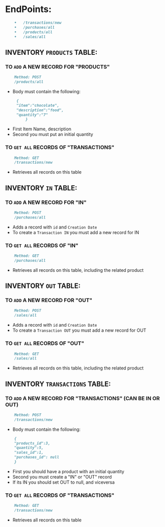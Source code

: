 # EndPoints:

```md
	•	/transactions/new
	•	/purchases/all
	•	/products/all
	•	/sales/all
```

## INVENTORY `PRODUCTS` TABLE:

### TO `ADD` A NEW RECORD FOR "PRODUCTS"

```md	
	Method: POST
	/products/all
```
- Body must contain the following:

```md	
	 {
  	 "item":"chocolate",
	 "description":"food",
	 "quantity":"7"
         }
```
- First Item Name, description
- Second you must put an initial quantity

### TO `GET ALL` RECORDS OF "TRANSACTIONS"

```md	
	Method: GET
	/transactions/new
```
- Retrieves all records on this table


## INVENTORY `IN` TABLE:

### TO `ADD` A NEW RECORD FOR "IN"

```md	
	Method: POST
	/purchases/all
```
- Adds a record with `id` and `Creation Date`
- To create a `Transaction IN` you must add a new record for IN


### TO `GET ALL` RECORDS OF "IN"

```md	
	Method: GET
	/purchases/all
```
- Retrieves all records on this table, including the related product


## INVENTORY `OUT` TABLE:

### TO `ADD` A NEW RECORD FOR "OUT"

```md	
	Method: POST
	/sales/all
```
- Adds a record with `id` and `Creation Date`
- To create a `Transaction OUT` you must add a new record for OUT


### TO `GET ALL` RECORDS OF "OUT"

```md	
	Method: GET
	/sales/all
```
- Retrieves all records on this table, including the related product


## INVENTORY `TRANSACTIONS` TABLE:

### TO `ADD` A NEW RECORD FOR "TRANSACTIONS" (CAN BE IN OR OUT)

```md	
	Method: POST
	/transactions/new
```
- Body must contain the following:

```md	
	{
	"products_id":3,
	"quantity":5,
	"sales_id":1,
	"purchases_id": null
	}
```
- First you should have a product with an initial quantity
- Second you must create a "IN" or "OUT" record
- If its IN you should set OUT to null, and viceversa

### TO `GET ALL` RECORDS OF "TRANSACTIONS"

```md	
	Method: GET
	/transactions/new
```
- Retrieves all records on this table



